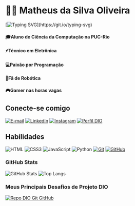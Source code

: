 # 🧑‍💻 Matheus da Silva Oliveira

[![Typing SVG](https://readme-typing-svg.herokuapp.com/?color=00CED1&size=35&center=true&vCenter=true&width=1000&lines=Olá,+Seja+Bem-vindo!+:%29;Vamos+Codar!!!;)](https://git.io/typing-svg)

#### 🎓Aluno de Ciência da Computação na PUC-Rio
#### ⚡Técnico em Eletrônica
#### 💻Paixão por Programação
#### 🤖Fã de Robótica
#### 🎮Gamer nas horas vagas


## Conecte-se comigo

[![E-mail](https://img.shields.io/badge/-Email-D14836?style=for-the-badge&logo=gmail&logoColor=FFF)](mailto:devmatheusoliveira01@gmail.com)
[![LinkedIn](https://img.shields.io/badge/-LinkedIn-0077B5?style=for-the-badge&logo=linkedin&logoColor=FFF)](https://www.linkedin.com/in/dev-matheus-da-silva-oliveira)
[![Instagram](https://img.shields.io/badge/-Instagram-CD5C5C?style=for-the-badge&logo=instagram&logoColor=FFF)](https://www.instagram.com/esse_matheux/)
[![Perfil DIO](https://img.shields.io/badge/-Meu%20Perfil%20na%20DIO-30A3DC?style=for-the-badge)](https://www.dio.me/users/matheusdasilvaoliveira2004)

## Habilidades

![HTML](https://img.shields.io/badge/HTML-D14836?style=for-the-badge&logo=html5&logoColor=FFF)
![CSS3](https://img.shields.io/badge/CSS3-4169E1?style=for-the-badge&logo=css3&logoColor=FFF)
![JavaScript](https://img.shields.io/badge/JavaScript-F7DF1E?style=for-the-badge&logo=javascript&logoColor=000)
![Python](https://img.shields.io/badge/Python-3776AB?style=for-the-badge&logo=python&logoColor=FFF)
[![Git](https://img.shields.io/badge/Git-E44C30?style=for-the-badge&logo=git&logoColor=FFF)](https://git-scm.com/doc)
[![GitHub](https://img.shields.io/badge/GitHub-100000?style=for-the-badge&logo=github&logoColor=FFF)](https://docs.github.com/)

### GitHub Stats

![GitHub Stats](https://github-readme-stats.vercel.app/api?username=matheusdasilvaoliveira&theme=transparent&bg_color=000&border_color=30A3DC&show_icons=true&icon_color=30A3DC&title_color=E94D5F&text_color=FFF)
![Top Langs](https://github-readme-stats-git-masterrstaa-rickstaa.vercel.app/api/top-langs/?username=matheusdasilvaoliveira&layout=compact&bg_color=000&border_color=30A3DC&title_color=E94D5F&text_color=FFF)

### Meus Principais Desafios de Projeto DIO

[![Repo DIO Git GitHub](https://github-readme-stats.vercel.app/api/pin/?username=elidianaandrade&repo=dio-lab-open-source&bg_color=000&border_color=30A3DC&show_icons=true&icon_color=30A3DC&title_color=E94D5F&text_color=FFF)](https://github.com/elidianaandrade/dio-lab-open-source)

